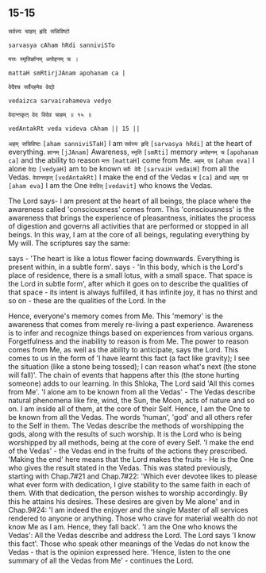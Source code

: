 ## 15-15


```shloka-sa
सर्वस्य चाहम् हृदि सन्निविष्टो
```
```shloka-sa-hk
sarvasya cAham hRdi sanniviSTo
```
```shloka-sa
मत्तः स्मृतिर्ज्ञानम् अपोहनम् च ।
```
```shloka-sa-hk
mattaH smRtirjJAnam apohanam ca |
```
```shloka-sa
वेदैश्च सर्वैरहमेव वेद्यो
```
```shloka-sa-hk
vedaizca sarvairahameva vedyo
```
```shloka-sa
वेदान्तकृत् वेद विदेव चाहम् ॥ १५ ॥
```
```shloka-sa-hk
vedAntakRt veda videva cAham || 15 ||
```

`अहम् सन्निविष्टः` `[aham sanniviSTaH]` I am `सर्वस्य हृदि` `[sarvasya hRdi]` at the heart of everything. `ज्ञानम्` `[jJAnam]` Awareness, `स्मृति` `[smRti]` memory `अपोहनम् च` `[apohanam ca]` and the ability to reason `मत्तः` `[mattaH]` come from Me. `अहम् एव` `[aham eva]` I alone `वेद्यः` `[vedyaH]` am to be known `सर्वैः वेदैः` `[sarvaiH vedaiH]` from all the Vedas. `वेदान्तकृत्` `[vedAntakRt]` I make the end of the Vedas `च` `[ca]` and `अहम् एव` `[aham eva]` I am the One `वेदवित्` `[vedavit]` who knows the Vedas.

The Lord says- I am present at the heart of all beings, the place where the awareness called 'consciousness' comes from. This 'consciousness' is the awareness that brings the experience of pleasantness, initiates the process of digestion and governs all activities that are performed or stopped in all beings. In this way, I am at the core of all beings, regulating everything by My will. The scriptures say the same:



 says - 'The heart is like a lotus flower facing downwards. Everything is present within, in a subtle form'.
 says - 'In this body, which is the Lord's place of residence, there is a small lotus, with a small space. That space is the Lord in subtle form', after which it goes on to describe the qualities of that space - its intent is always fulfilled, it has infinite joy, it has no thirst and so on - these are the qualities of the Lord.
In the 


Hence, everyone's memory comes from Me. This 'memory' is the awareness that comes from merely re-living a past experience. Awareness is to infer and recognize things based on experiences from various organs. 
Forgetfulness and the inability to reason is from Me. The power to reason comes from Me, as well as the ability to anticipate, says the Lord. This comes to us in the form of 'I have learnt this fact (a fact like gravity); I see the situation (like a stone being tossed); I can reason what's next (the stone will fall)'. The chain of events that happens after this (the stone hurting someone) adds to our learning. In this Shloka, The Lord said 'All this comes from Me'. 
'I alone am to be known from all the Vedas' - The Vedas describe natural phenomena like fire, wind, the Sun, the Moon, acts of nature and so on. I am inside all of them, at the core of their Self. Hence, I am the One to be known from all the Vedas. The words 'human', 'god' and all others refer to the Self in them. The Vedas describe the methods of worshipping the gods, along with the results of such worship. 
It is the Lord who is being worshipped by all methods, being at the core of every Self.
'I make the end of the Vedas' - the Vedas end in the fruits of the actions they prescribed. 'Making the end' here means that the Lord makes the fruits - He is the One who gives the result stated in the Vedas.
This was stated previously, starting with Chap.7#21 and Chap.7#22: 'Which ever devotee likes to please what ever form with dedication, I give stability to the same faith in each of them. With that dedication, the person wishes to worship accordingly. By this he attains his desires. These desires are given by Me alone' and in Chap.9#24: 'I am indeed the enjoyer and the single Master of all services rendered to anyone or anything. Those who crave for material wealth do not know Me as I am. Hence, they fall back'.
'I am the One who knows the Vedas': All the Vedas describe and address the Lord. The Lord says 'I know this fact'. Those who speak other meanings of the Vedas do not know the Vedas - that is the opinion expressed here.
'Hence, listen to the one summary of all the Vedas from Me' - continues the Lord.

